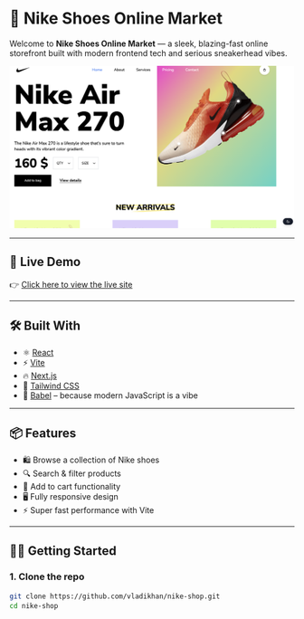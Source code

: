 # 🏀 Nike Shoes Online Market

Welcome to **Nike Shoes Online Market** — a sleek, blazing-fast online storefront built with modern frontend tech and serious sneakerhead vibes.

![Screenshot](./screenshots/Screenshot%20Home%20Page.png) <!-- Optional: Add a screenshot of your app -->

---

## 🚀 Live Demo

👉 [Click here to view the live site](https://vladikhan.github.io/tailwindNike/)

---

## 🛠️ Built With

- ⚛️ [React](https://reactjs.org/)
- ⚡ [Vite](https://vitejs.dev/)
- 🔥 [Next.js](https://nextjs.org/)
- 🎨 [Tailwind CSS](https://tailwindcss.com/)
- 🧠 [Babel](https://babeljs.io/) – because modern JavaScript is a vibe

---

## 📦 Features

- 🛍 Browse a collection of Nike shoes
- 🔍 Search & filter products
- 🧺 Add to cart functionality
- 🖥️ Fully responsive design
- ⚡ Super fast performance with Vite

---

## 🧑‍💻 Getting Started

### 1. Clone the repo

```bash
git clone https://github.com/vladikhan/nike-shop.git
cd nike-shop
